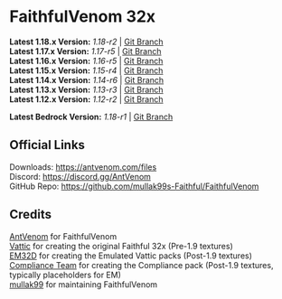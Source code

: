 # FaithfulVenom 32x

**Latest 1.18.x Version:** _1.18-r2_ | [Git Branch](https://github.com/mullak99s-Faithful/FaithfulVenom/tree/1.18)    
**Latest 1.17.x Version:** _1.17-r5_ | [Git Branch](https://github.com/mullak99s-Faithful/FaithfulVenom/tree/1.17)  
**Latest 1.16.x Version:** _1.16-r5_ | [Git Branch](https://github.com/mullak99s-Faithful/FaithfulVenom/tree/1.16)  
**Latest 1.15.x Version:** _1.15-r4_ | [Git Branch](https://github.com/mullak99s-Faithful/FaithfulVenom/tree/1.15)  
**Latest 1.14.x Version:** _1.14-r6_ | [Git Branch](https://github.com/mullak99s-Faithful/FaithfulVenom/tree/1.14)  
**Latest 1.13.x Version:** _1.13-r3_ | [Git Branch](https://github.com/mullak99s-Faithful/FaithfulVenom/tree/1.13)  
**Latest 1.12.x Version:** _1.12-r2_ | [Git Branch](https://github.com/mullak99s-Faithful/FaithfulVenom/tree/1.12)  

**Latest Bedrock Version:** _1.18-r1_ | [Git Branch](https://github.com/mullak99s-Faithful/FaithfulVenom/tree/bedrock)  

## Official Links

Downloads: https://antvenom.com/files  
Discord: https://discord.gg/AntVenom  
GitHub Repo: https://github.com/mullak99s-Faithful/FaithfulVenom  

## Credits

[AntVenom](https://antvenom.com/) for FaithfulVenom  
[Vattic](https://web.archive.org/web/20150607220656/http://www.minecraftforum.net:80/forums/mapping-and-modding/resource-packs/1223254-faithful-32x32-pack-update-red-cat-clay-1-8) for creating the original Faithful 32x (Pre-1.9 textures)  
[EM32D](https://www.planetminecraft.com/texture-pack/em32d/) for creating the Emulated Vattic packs (Post-1.9 textures)  
[Compliance Team](https://compliancepack.net/) for creating the Compliance pack (Post-1.9 textures, typically placeholders for EM)  
[mullak99](https://faithful.mullak99.co.uk/) for maintaining FaithfulVenom  
